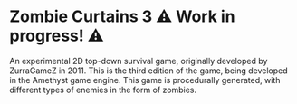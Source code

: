 # Zombie Curtains 3  ⚠ Work in progress! ⚠
An experimental 2D top-down survival game, originally developed by ZurraGameZ in 2011. This is the third edition of the game, being developed in the Amethyst game engine. This game is procedurally generated, with different types of enemies in the form of zombies. 
